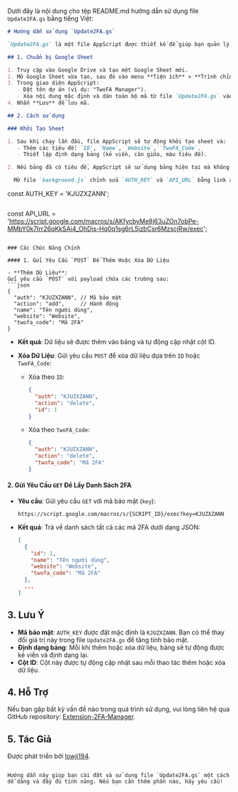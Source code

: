 Dưới đây là nội dung cho tệp README.md hướng dẫn sử dụng file `Update2FA.gs` bằng tiếng Việt:

```markdown
# Hướng dẫn sử dụng `Update2FA.gs`

`Update2FA.gs` là một file AppScript được thiết kế để giúp bạn quản lý các mã xác thực hai yếu tố (Two-Factor Authentication - 2FA) trên Google Sheets. File này hỗ trợ các chức năng như thêm, xóa và đọc dữ liệu 2FA, đồng thời tự động định dạng bảng dữ liệu của bạn.

## 1. Chuẩn bị Google Sheet

1. Truy cập vào Google Drive và tạo một Google Sheet mới.
2. Mở Google Sheet vừa tạo, sau đó vào menu **Tiện ích** > **Trình chỉnh sửa tập lệnh**.
3. Trong giao diện AppScript:
   - Đặt tên dự án (ví dụ: "TwoFA Manager").
   - Xóa nội dung mặc định và dán toàn bộ mã từ file `Update2FA.gs` vào trình chỉnh sửa.
4. Nhấn **Lưu** để lưu mã.

## 2. Cách sử dụng

### Khởi Tạo Sheet

1. Sau khi chạy lần đầu, file AppScript sẽ tự động khởi tạo sheet và:
   - Thêm các tiêu đề: `ID`, `Name`, `Website`, `TwoFA_Code`.
   - Thiết lập định dạng bảng (kẻ viền, căn giữa, màu tiêu đề).

2. Nếu bảng đã có tiêu đề, AppScript sẽ sử dụng bảng hiện tại mà không ghi đè.

  Mở file `background.js` chỉnh sửa `AUTH_KEY` và `API_URL` bằng link api google sheets và mã bảo mật ví dụ:
  ```
  const AUTH_KEY = 'KJUZXZANN';
  ```

  ```
  const API_URL = 'https://script.google.com/macros/s/AKfycbyMe8j63uZOn7obPe-MMbY0k7Irr26qKkSAi4_OhDis-Hq0q1sg6rL5jzbCsr6MzscjRw/exec';
  ```

### Các Chức Năng Chính

#### 1. Gửi Yêu Cầu `POST` Để Thêm Hoặc Xóa Dữ Liệu

- **Thêm Dữ Liệu**:
  Gửi yêu cầu `POST` với payload chứa các trường sau:
  ```json
  {
    "auth": "KJUZXZANN", // Mã bảo mật
    "action": "add",     // Hành động
    "name": "Tên người dùng",
    "website": "Website",
    "twofa_code": "Mã 2FA"
  }
  ```
  - **Kết quả**: Dữ liệu sẽ được thêm vào bảng và tự động cập nhật cột ID.

- **Xóa Dữ Liệu**:
  Gửi yêu cầu `POST` để xóa dữ liệu dựa trên `ID` hoặc `TwoFA_Code`:
  - Xóa theo `ID`:
    ```json
    {
      "auth": "KJUZXZANN",
      "action": "delete",
      "id": 1
    }
    ```
  - Xóa theo `TwoFA_Code`:
    ```json
    {
      "auth": "KJUZXZANN",
      "action": "delete",
      "twofa_code": "Mã 2FA"
    }
    ```

#### 2. Gửi Yêu Cầu `GET` Để Lấy Danh Sách 2FA

- **Yêu cầu**:
  Gửi yêu cầu `GET` với mã bảo mật (`key`):
  ```
  https://script.google.com/macros/s/{SCRIPT_ID}/exec?key=KJUZXZANN
  ```

- **Kết quả**:
  Trả về danh sách tất cả các mã 2FA dưới dạng JSON:
  ```json
  [
    {
      "id": 1,
      "name": "Tên người dùng",
      "website": "Website",
      "twofa_code": "Mã 2FA"
    },
    ...
  ]
  ```

## 3. Lưu Ý

- **Mã bảo mật**: `AUTH_KEY` được đặt mặc định là `KJUZXZANN`. Bạn có thể thay đổi giá trị này trong file `Update2FA.gs` để tăng tính bảo mật.
- **Định dạng bảng**: Mỗi khi thêm hoặc xóa dữ liệu, bảng sẽ tự động được kẻ viền và định dạng lại.
- **Cột ID**: Cột này được tự động cập nhật sau mỗi thao tác thêm hoặc xóa dữ liệu.

## 4. Hỗ Trợ

Nếu bạn gặp bất kỳ vấn đề nào trong quá trình sử dụng, vui lòng liên hệ qua GitHub repository: [Extension-2FA-Manager](https://github.com/lowji194/Extension-2FA-Manager).

## 5. Tác Giả

Được phát triển bởi [lowji194](https://github.com/lowji194).
```

Hướng dẫn này giúp bạn cài đặt và sử dụng file `Update2FA.gs` một cách dễ dàng và đầy đủ tính năng. Nếu bạn cần thêm phần nào, hãy yêu cầu!
